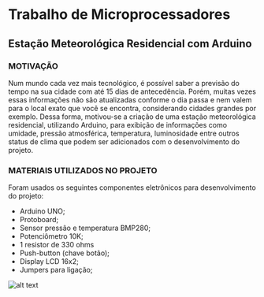# Trabalho de Microprocessadores
## Estação Meteorológica Residencial com Arduino

### MOTIVAÇÃO

Num mundo cada vez mais tecnológico, é possível saber a previsão do tempo na sua cidade com até 15 dias de antecedência. Porém, muitas vezes essas informações não são atualizadas conforme o dia passa e nem valem para o local exato que você se encontra, considerando cidades grandes por exemplo. Dessa forma, motivou-se a criação de uma estação meteorológica residencial, utilizando Arduino, para exibição de informações como umidade, pressão atmosférica, temperatura, luminosidade entre outros status de clima que podem ser adicionados com o desenvolvimento do projeto.

### MATERIAIS UTILIZADOS NO PROJETO

Foram usados os seguintes componentes eletrônicos para desenvolvimento do projeto:
- Arduino UNO;
- Protoboard;
- Sensor pressão e temperatura BMP280;
- Potenciômetro 10K;
- 1 resistor de 330 ohms
- Push-button (chave botão);
- Display LCD 16x2;
- Jumpers para ligação;

![alt text](https://github.com/[annielucarv]/[estacao-meterologica-arduino]/blob/[main]/esquema-do-circuito.jpg?raw=true)
